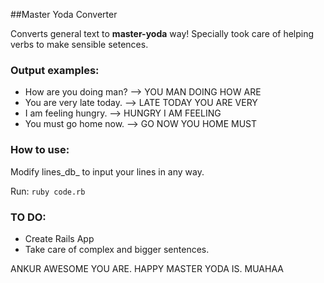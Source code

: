 ##Master Yoda Converter

Converts general text to __master-yoda__ way! 
Specially took care of helping verbs to make sensible setences. 

### Output examples:
- How are you doing man? --> YOU MAN DOING HOW ARE 
- You are very late today. --> LATE TODAY YOU ARE VERY
- I am feeling hungry. --> HUNGRY I AM FEELING
- You must go home now. --> GO NOW YOU HOME MUST

### How to use: 

Modify lines_db_ to input your lines in any way. 

Run: `ruby code.rb`

### TO DO:
* Create Rails App
* Take care of complex and bigger sentences.

ANKUR AWESOME YOU ARE. HAPPY MASTER YODA IS. MUAHAA
